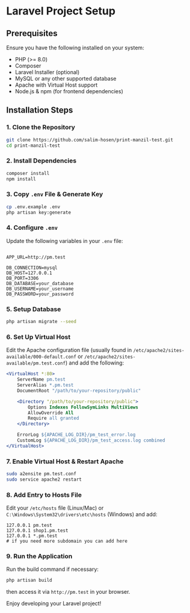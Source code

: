 # Laravel Project Setup

## Prerequisites
Ensure you have the following installed on your system:
- PHP (>= 8.0)
- Composer
- Laravel Installer (optional)
- MySQL or any other supported database
- Apache with Virtual Host support
- Node.js & npm (for frontend dependencies)

## Installation Steps

### 1. Clone the Repository
```bash
git clone https://github.com/salim-hosen/print-manzil-test.git
cd print-manzil-test
```

### 2. Install Dependencies
```bash
composer install
npm install
```

### 3. Copy `.env` File & Generate Key
```bash
cp .env.example .env
php artisan key:generate
```

### 4. Configure `.env`
Update the following variables in your `.env` file:
```env

APP_URL=http://pm.test

DB_CONNECTION=mysql
DB_HOST=127.0.0.1
DB_PORT=3306
DB_DATABASE=your_database
DB_USERNAME=your_username
DB_PASSWORD=your_password
```

### 5. Setup Database
```bash
php artisan migrate --seed
```

### 6. Set Up Virtual Host
Edit the Apache configuration file (usually found in `/etc/apache2/sites-available/000-default.conf` or `/etc/apache2/sites-available/pm.test.conf`) and add the following:
```apache
<VirtualHost *:80>
    ServerName pm.test
    ServerAlias *.pm.test
    DocumentRoot "/path/to/your-repository/public"

    <Directory "/path/to/your-repository/public">
        Options Indexes FollowSymLinks MultiViews
        AllowOverride All
        Require all granted
    </Directory>

    ErrorLog ${APACHE_LOG_DIR}/pm_test_error.log
    CustomLog ${APACHE_LOG_DIR}/pm_test_access.log combined
</VirtualHost>
```

### 7. Enable Virtual Host & Restart Apache
```bash
sudo a2ensite pm.test.conf
sudo service apache2 restart
```

### 8. Add Entry to Hosts File
Edit your `/etc/hosts` file (Linux/Mac) or `C:\Windows\System32\drivers\etc\hosts` (Windows) and add:
```plaintext
127.0.0.1 pm.test
127.0.0.1 shop1.pm.test
127.0.0.1 *.pm.test
# if you need more subdomain you can add here
```

### 9. Run the Application
Run the build command if necessary:
```bash
php artisan build
```
then access it via `http://pm.test` in your browser.

Enjoy developing your Laravel project!
